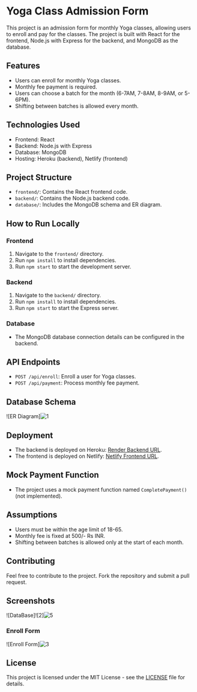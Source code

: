 # Yoga Class Admission Form

This project is an admission form for monthly Yoga classes, allowing users to enroll and pay for the classes. The project is built with React for the frontend, Node.js with Express for the backend, and MongoDB as the database.

## Features

- Users can enroll for monthly Yoga classes.
- Monthly fee payment is required.
- Users can choose a batch for the month (6-7AM, 7-8AM, 8-9AM, or 5-6PM).
- Shifting between batches is allowed every month.

## Technologies Used

- Frontend: React
- Backend: Node.js with Express
- Database: MongoDB
- Hosting: Heroku (backend), Netlify (frontend)

## Project Structure

- `frontend/`: Contains the React frontend code.
- `backend/`: Contains the Node.js backend code.
- `database/`: Includes the MongoDB schema and ER diagram.

## How to Run Locally

### Frontend

1. Navigate to the `frontend/` directory.
2. Run `npm install` to install dependencies.
3. Run `npm start` to start the development server.

### Backend

1. Navigate to the `backend/` directory.
2. Run `npm install` to install dependencies.
3. Run `npm start` to start the Express server.

### Database

- The MongoDB database connection details can be configured in the backend.

## API Endpoints

- `POST /api/enroll`: Enroll a user for Yoga classes.
- `POST /api/payment`: Process monthly fee payment.

## Database Schema

![ER Diagram]![1](https://github.com/ramanbajpai7/Assignment/assets/84241394/2cd7bf68-14d7-498e-9916-b4d227279dae)


## Deployment

- The backend is deployed on Heroku: [Render Backend URL](https://Render-backend-url).
- The frontend is deployed on Netlify: [Netlify Frontend URL](https://netlify-frontend-url).

## Mock Payment Function

- The project uses a mock payment function named `CompletePayment()` (not implemented).

## Assumptions

- Users must be within the age limit of 18-65.
- Monthly fee is fixed at 500/- Rs INR.
- Shifting between batches is allowed only at the start of each month.

## Contributing

Feel free to contribute to the project. Fork the repository and submit a pull request.
## Screenshots
![DataBase]![2]![5](https://github.com/ramanbajpai7/Assignment/assets/84241394/0f71d534-0c8c-4d96-b897-25c54a6ce2b8)

### Enroll Form
![Enroll Form]![3](https://github.com/ramanbajpai7/Assignment/assets/84241394/e581353b-4e4e-4eb0-9f54-920091f83cb9)


## License

This project is licensed under the MIT License - see the [LICENSE](LICENSE) file for details.
